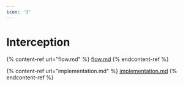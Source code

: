 ```yaml
---
icon: '3'
---
```


# Interception

{% content-ref url="flow.md" %}
[flow.md](flow.md)
{% endcontent-ref %}

{% content-ref url="implementation.md" %}
[implementation.md](implementation.md)
{% endcontent-ref %}


